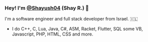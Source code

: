 ### Hey! I'm [@Shayush04](https://twitter.com/Shayush04) (Shay R.) 👋

I'm a software engineer and full stack developer from Israel. 🇮🇱

- I do C++, C, Lua, Java, C#, ASM, Racket, Flutter, SQL some VB, Javascript, PHP, HTML, CSS and more.



